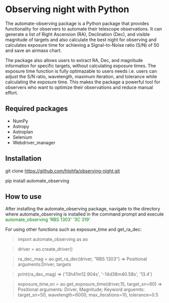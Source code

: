 # Observing night with Python
The automate-observing package is a Python package that provides functionality for observers to automate their telescope observations. It can generate a list of Right Ascension (RA), Declination (Dec), and visible magnitude of targets and also calculate the best night for observing and calculates exposure time for achieving a Signal-to-Noise ratio (S/N) of 50 and save an airmass chart.

The package also allows users to extract RA, Dec, and magnitude information for specific targets, without calculating exposure times. The exposure time function is fully optimazable to users needs i.e. users can adjust the S/N ratio, wavelength, maximum iteration, and tolerance while calculating the exposure time. This makes the package a powerful tool for observers who want to optimize their observations and reduce manual effort.

## Required packages
- NumPy
- Astropy
- Astroplan
- Selenium
- Webdriver_manager

## Installation

git clone https://github.com/htohfa/observing-night.git


pip install automate_observing


## How to use

After installing the automate_observing package, navigate to the directory where automate_observing is installed in the command prompt and execute 
<span style="color:green">automate_observing 'RBS 1303' '3C 319'</span>


For using other functions such as exposure_time and get_ra_dec:


<span style="color:blue">
  
  
> import automate_observing as ao
  
  
> driver = ao.create_driver()
  
  
> ra_dec_mag = ao.get_ra_dec(driver, "RBS 1303") => Positional arguments:Driver, targets
  
  
> print(ra_dec_mag) => ('13h41m12.904s', '-14d38m40.58s', '13.4')
  
  
> exposure_time,sn = ao.get_exposure_time(driver,15, target_sn=60)     => Positional arguments: Driver, Magnitude; Keyword arguemts: target_sn=50, wavelength=6000, max_iterations=10, tolerance=0.5
  
  
</span>



